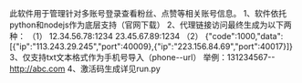 此软件用于管理针对多账号登录查看粉丝、点赞等相关账号信息。
1、软件依托python和nodejs作为底层支持（官网下载）
2、代理链接访问最终生成为以下两种：
（1）
	12.34.56.78:1234
	23.45.67.89:1234
（2）
	{"code":1000,"data":[{"ip":"113.243.29.245","port":40009},{"ip":"223.156.84.69","port":40017}]}
3、仅支持txt文本格式作为手机号导入（phone--url）
	举例：131234567--http://abc.com
4、激活码生成详见run.py
